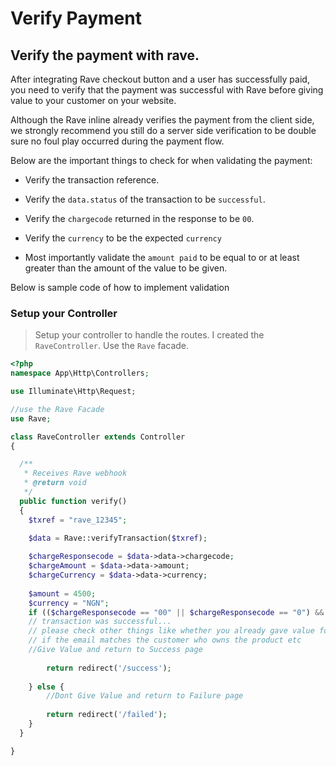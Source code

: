 # Verify Payment

## Verify the payment with rave.

After integrating Rave checkout button and a user has successfully paid, you need to verify that the payment was successful with Rave before giving value to your customer on your website.

Although the Rave inline already verifies the payment from the client side, we strongly recommend you still do a server side verification to be double sure no foul play occurred during the payment flow.

Below are the important things to check for when validating the payment:

* Verify the transaction reference.

* Verify the `data.status` of the transaction to be `successful`.

* Verify the `chargecode` returned in the response to be `00`.

* Verify the `currency` to be the expected `currency`

* Most importantly validate the `amount paid` to be equal to or at least greater than the amount of the value to be given.

Below is sample code of how to implement validation

### Setup your Controller
> Setup your controller to handle the routes. I created the `RaveController`. Use the `Rave`
facade. 

```php
<?php
namespace App\Http\Controllers;

use Illuminate\Http\Request;

//use the Rave Facade
use Rave;

class RaveController extends Controller
{

  /**
   * Receives Rave webhook
   * @return void
   */
  public function verify()
  {
    $txref = "rave_12345";
    
    $data = Rave::verifyTransaction($txref);

    $chargeResponsecode = $data->data->chargecode;
    $chargeAmount = $data->data->amount;
    $chargeCurrency = $data->data->currency;
    
    $amount = 4500;
    $currency = "NGN";
    if (($chargeResponsecode == "00" || $chargeResponsecode == "0") && ($chargeAmount == $amount)  && ($chargeCurrency == $currency)) {
    // transaction was successful...
    // please check other things like whether you already gave value for this ref
    // if the email matches the customer who owns the product etc
    //Give Value and return to Success page
    
        return redirect('/success');
    
    } else {
        //Dont Give Value and return to Failure page
    
        return redirect('/failed');
    }
  }

}

```
